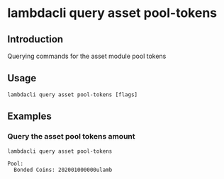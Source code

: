 # lambdacli query asset pool-tokens

## Introduction

Querying commands for the asset module pool tokens

## Usage

```
lambdacli query asset pool-tokens [flags] 
```

## Examples

### Query the asset pool tokens amount
```
lambdacli query asset pool-tokens
                                         
Pool:
  Bonded Coins: 202001000000ulamb

```


